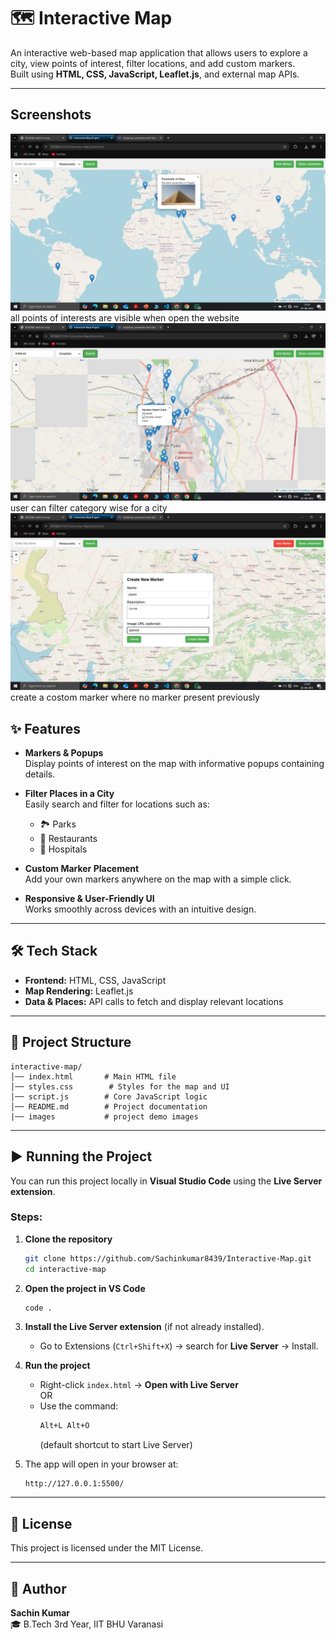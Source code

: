 # 🗺️ Interactive Map

An interactive web-based map application that allows users to explore a city, view points of interest, filter locations, and add custom markers.  
Built using **HTML, CSS, JavaScript, Leaflet.js**, and external map APIs.

---

##  Screenshots
![landing View](images/landingview.JPG)
all points of interests are visible when open the website 
![filter view](images/filterview.JPG)
user can filter category wise for a city
![creating popup for custom marker](images/custommarker.JPG)
create a costom marker where no marker present previously

## ✨ Features

- **Markers & Popups**  
  Display points of interest on the map with informative popups containing details.

- **Filter Places in a City**  
  Easily search and filter for locations such as:
  - 🏞️ Parks  
  - 🍴 Restaurants  
  - 🏥 Hospitals  

- **Custom Marker Placement**  
  Add your own markers anywhere on the map with a simple click.

- **Responsive & User-Friendly UI**  
  Works smoothly across devices with an intuitive design.

---

## 🛠️ Tech Stack

- **Frontend:** HTML, CSS, JavaScript  
- **Map Rendering:** Leaflet.js  
- **Data & Places:** API calls to fetch and display relevant locations  

---

## 📂 Project Structure

```
interactive-map/
│── index.html       # Main HTML file
│── styles.css        # Styles for the map and UI
│── script.js        # Core JavaScript logic
│── README.md        # Project documentation
|── images           # project demo images 
```

---

## ▶️ Running the Project

You can run this project locally in **Visual Studio Code** using the **Live Server extension**.

### Steps:
1. **Clone the repository**
   ```bash
   git clone https://github.com/Sachinkumar8439/Interactive-Map.git
   cd interactive-map
   ```

2. **Open the project in VS Code**
   ```bash
   code .
   ```

3. **Install the Live Server extension** (if not already installed).  
   - Go to Extensions (`Ctrl+Shift+X`) → search for **Live Server** → Install.

4. **Run the project**
   - Right-click `index.html` → **Open with Live Server**  
   OR  
   - Use the command:
     ```bash
     Alt+L Alt+O
     ```
     (default shortcut to start Live Server)

5. The app will open in your browser at:
   ```
   http://127.0.0.1:5500/
   ```

---

## 📜 License

This project is licensed under the MIT License.

---

## 👤 Author

**Sachin Kumar**  
🎓 B.Tech 3rd Year, IIT BHU Varanasi  


